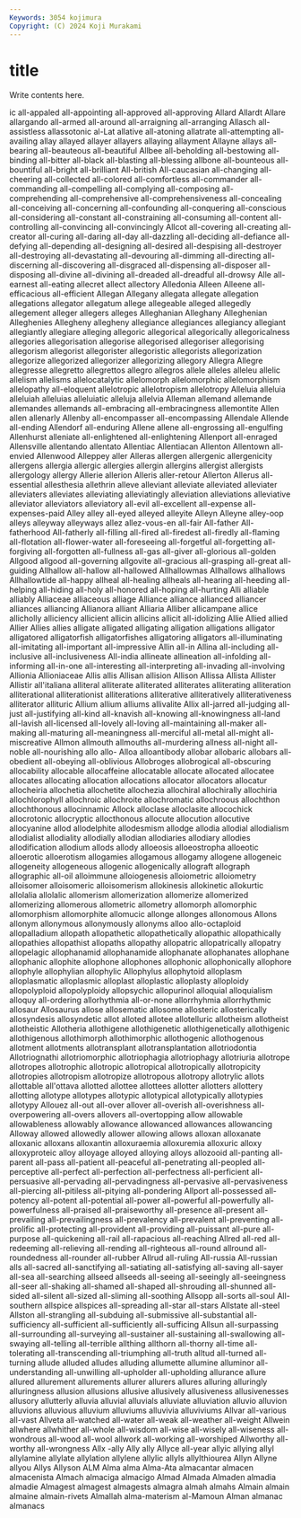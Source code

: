```yaml
---
Keywords: 3054 kojimura
Copyright: (C) 2024 Koji Murakami
---
```


# title

Write contents here.



ic all-appaled all-appointing all-approved all-approving
Allard Allardt Allare allargando all-armed all-around all-arraigning all-arranging Allasch all-assistless
allassotonic al-Lat allative all-atoning allatrate all-attempting all-availing allay allayed allayer
allayers allaying allayment Allayne allays all-bearing all-beauteous all-beautiful Allbee all-beholding
all-bestowing all-binding all-bitter all-black all-blasting all-blessing allbone all-bounteous all-bountiful all-bright
all-brilliant All-british All-caucasian all-changing all-cheering all-collected all-colored all-comfortless all-commander all-commanding
all-compelling all-complying all-composing all-comprehending all-comprehensive all-comprehensiveness all-concealing all-conceiving all-concerning all-confounding
all-conquering all-conscious all-considering all-constant all-constraining all-consuming all-content all-controlling all-convincing all-convincingly
Allcot all-covering all-creating all-creator all-curing all-daring all-day all-dazzling all-deciding all-defiance
all-defying all-depending all-designing all-desired all-despising all-destroyer all-destroying all-devastating all-devouring all-dimming
all-directing all-discerning all-discovering all-disgraced all-dispensing all-disposer all-disposing all-divine all-divining all-dreaded
all-dreadful all-drowsy Alle all-earnest all-eating allecret allect allectory Alledonia Alleen
Alleene all-efficacious all-efficient Allegan Allegany allegata allegate allegation allegations allegator
allegatum allege allegeable alleged allegedly allegement alleger allegers alleges Alleghanian
Alleghany Alleghenian Alleghenies Allegheny allegheny allegiance allegiances allegiancy allegiant allegiantly
allegiare alleging allegoric allegorical allegorically allegoricalness allegories allegorisation allegorise allegorised
allegoriser allegorising allegorism allegorist allegorister allegoristic allegorists allegorization allegorize allegorized
allegorizer allegorizing allegory Allegra Allegre allegresse allegretto allegrettos allegro allegros
allele alleles alleleu allelic allelism allelisms allelocatalytic allelomorph allelomorphic allelomorphism
allelopathy all-eloquent allelotropic allelotropism allelotropy Alleluia alleluia alleluiah alleluias alleluiatic
alleluja allelvia Alleman allemand allemande allemandes allemands all-embracing all-embracingness allemontite
Allen allen allenarly Allenby all-encompasser all-encompassing Allendale Allende all-ending Allendorf
all-enduring Allene allene all-engrossing all-engulfing Allenhurst alleniate all-enlightened all-enlightening Allenport
all-enraged Allensville allentando allentato Allentiac Allentiacan Allenton Allentown all-envied Allenwood
Alleppey aller Alleras allergen allergenic allergenicity allergens allergia allergic allergies
allergin allergins allergist allergists allergology allergy Allerie allerion Alleris aller-retour
Allerton Allerus all-essential allesthesia allethrin alleve alleviant alleviate alleviated alleviater
alleviaters alleviates alleviating alleviatingly alleviation alleviations alleviative alleviator alleviators alleviatory
all-evil all-excellent all-expense all-expenses-paid Alley alley all-eyed alleyed alleyite Alleyn
Alleyne alley-oop alleys alleyway alleyways allez allez-vous-en all-fair All-father All-fatherhood
All-fatherly all-filling all-fired all-firedest all-firedly all-flaming all-flotation all-flower-water all-foreseeing all-forgetful
all-forgetting all-forgiving all-forgotten all-fullness all-gas all-giver all-glorious all-golden Allgood allgood
all-governing allgovite all-gracious all-grasping all-great all-guiding Allhallow all-hallow all-hallowed Allhallowmas
Allhallows allhallows Allhallowtide all-happy allheal all-healing allheals all-hearing all-heeding all-helping
all-hiding all-holy all-honored all-hoping all-hurting Alli alliable alliably Alliaceae alliaceous
alliage Alliance alliance allianced alliancer alliances alliancing Allianora alliant Alliaria
Alliber allicampane allice allicholly alliciency allicient allicin allicins allicit all-idolizing
Allie Allied allied Allier Allies allies alligate alligated alligating alligation
alligations alligator alligatored alligatorfish alligatorfishes alligatoring alligators all-illuminating all-imitating all-important
all-impressive Allin all-in Allina all-including all-inclusive all-inclusiveness All-india allineate allineation
all-infolding all-informing all-in-one all-interesting all-interpreting all-invading all-involving Allionia Allioniaceae Allis
allis Allisan allision Allison Allissa Allista Allister Allistir all'italiana alliteral
alliterate alliterated alliterates alliterating alliteration alliterational alliterationist alliterations alliterative alliteratively
alliterativeness alliterator allituric Allium allium alliums allivalite Allix all-jarred all-judging
all-just all-justifying all-kind all-knavish all-knowing all-knowingness all-land all-lavish all-licensed all-lovely
all-loving all-maintaining all-maker all-making all-maturing all-meaningness all-merciful all-metal all-might all-miscreative
Allmon allmouth allmouths all-murdering allness all-night all-noble all-nourishing allo allo-
Alloa alloantibody allobar allobaric allobars all-obedient all-obeying all-oblivious Allobroges allobrogical
all-obscuring allocability allocable allocaffeine allocatable allocate allocated allocatee allocates allocating
allocation allocations allocator allocators allocatur allocheiria allochetia allochetite allochezia allochiral
allochirally allochiria allochlorophyll allochroic allochroite allochromatic allochroous allochthon allochthonous allocinnamic
Allock alloclase alloclasite allocochick allocrotonic allocryptic allocthonous allocute allocution allocutive
allocyanine allod allodelphite allodesmism allodge allodia allodial allodialism allodialist allodiality
allodially allodian allodiaries allodiary allodies allodification allodium allods allody alloeosis
alloeostropha alloeotic alloerotic alloerotism allogamies allogamous allogamy allogene allogeneic allogeneity
allogeneous allogenic allogenically allograft allograph allographic all-oil alloimmune alloiogenesis alloiometric
alloiometry alloisomer alloisomeric alloisomerism allokinesis allokinetic allokurtic allolalia allolalic allomerism
allomerization allomerize allomerized allomerizing allomerous allometric allometry allomorph allomorphic allomorphism
allomorphite allomucic allonge allonges allonomous Allons allonym allonymous allonymously allonyms
alloo allo-octaploid allopalladium allopath allopathetic allopathetically allopathic allopathically allopathies allopathist
allopaths allopathy allopatric allopatrically allopatry allopelagic allophanamid allophanamide allophanate allophanates
allophane allophanic allophite allophone allophones allophonic allophonically allophore allophyle allophylian
allophylic Allophylus allophytoid alloplasm alloplasmatic alloplasmic alloplast alloplastic alloplasty alloploidy
allopolyploid allopolyploidy allopsychic allopurinol alloquial alloquialism alloquy all-ordering allorhythmia all-or-none
allorrhyhmia allorrhythmic allosaur Allosaurus allose allosematic allosome allosteric allosterically allosyndesis
allosyndetic allot alloted allotee allotelluric allotheism allotheist allotheistic Allotheria allothigene
allothigenetic allothigenetically allothigenic allothigenous allothimorph allothimorphic allothogenic allothogenous allotment allotments
allotransplant allotransplantation allotriodontia Allotriognathi allotriomorphic allotriophagia allotriophagy allotriuria allotrope allotropes
allotrophic allotropic allotropical allotropically allotropicity allotropies allotropism allotropize allotropous allotropy
allotrylic allots allottable all'ottava allotted allottee allottees allotter allotters allottery
allotting allotype allotypes allotypic allotypical allotypically allotypies allotypy Allouez all-out
all-over allover all-overish all-overishness all-overpowering all-overs allovers all-overtopping allow allowable
allowableness allowably allowance allowanced allowances allowancing Alloway allowed allowedly allower
allowing allows alloxan alloxanate alloxanic alloxans alloxantin alloxuraemia alloxuremia alloxuric
alloxy alloxyproteic alloy alloyage alloyed alloying alloys allozooid all-panting all-parent
all-pass all-patient all-peaceful all-penetrating all-peopled all-perceptive all-perfect all-perfection all-perfectness all-perficient
all-persuasive all-pervading all-pervadingness all-pervasive all-pervasiveness all-piercing all-pitiless all-pitying all-pondering Allport
all-possessed all-potency all-potent all-potential all-power all-powerful all-powerfully all-powerfulness all-praised all-praiseworthy
all-presence all-present all-prevailing all-prevailingness all-prevalency all-prevalent all-preventing all-prolific all-protecting all-provident
all-providing all-puissant all-pure all-purpose all-quickening all-rail all-rapacious all-reaching Allred all-red
all-redeeming all-relieving all-rending all-righteous all-round allround all-roundedness all-rounder all-rubber Allrud
all-ruling All-russia All-russian alls all-sacred all-sanctifying all-satiating all-satisfying all-saving all-sayer
all-sea all-searching allseed allseeds all-seeing all-seeingly all-seeingness all-seer all-shaking all-shamed
all-shaped all-shrouding all-shunned all-sided all-silent all-sized all-sliming all-soothing Allsopp all-sorts
all-soul All-southern allspice allspices all-spreading all-star all-stars Allstate all-steel Allston
all-strangling all-subduing all-submissive all-substantial all-sufficiency all-sufficient all-sufficiently all-sufficing Allsun all-surpassing
all-surrounding all-surveying all-sustainer all-sustaining all-swallowing all-swaying all-telling all-terrible allthing allthorn
all-thorny all-time all-tolerating all-transcending all-triumphing all-truth alltud all-turned all-turning allude
alluded alludes alluding allumette allumine alluminor all-understanding all-unwilling all-upholder all-upholding
allurance allure allured allurement allurements allurer allurers allures alluring alluringly
alluringness allusion allusions allusive allusively allusiveness allusivenesses allusory allutterly alluvia
alluvial alluvials alluviate alluviation alluvio alluvion alluvions alluvious alluvium alluviums
alluvivia alluviviums Allvar all-various all-vast Allveta all-watched all-water all-weak all-weather
all-weight Allwein allwhere allwhither all-whole all-wisdom all-wise all-wisely all-wiseness all-wondrous
all-wood all-wool allwork all-working all-worshiped Allworthy all-worthy all-wrongness Allx -ally
Ally ally Allyce all-year allyic allying allyl allylamine allylate allylation
allylene allylic allyls allylthiourea Allyn Allyne allyou Allys Allyson ALM
Alma alma Alma-Ata almacantar almacen almacenista Almach almaciga almacigo Almad
Almada Almaden almadia almadie Almagest almagest almagests almagra almah almahs
Almain almain almaine almain-rivets Almallah alma-materism al-Mamoun Alman almanac almanacs
